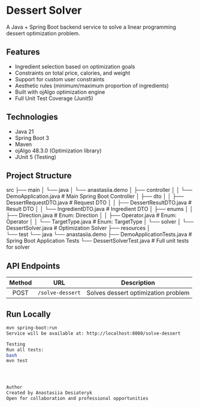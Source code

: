 # Dessert Solver

A Java + Spring Boot backend service to solve a linear programming dessert optimization problem.

## Features
- Ingredient selection based on optimization goals
- Constraints on total price, calories, and weight
- Support for custom user constraints
- Aesthetic rules (minimum/maximum proportion of ingredients)
- Built with ojAlgo optimization engine
- Full Unit Test Coverage (Junit5)

## Technologies
- Java 21
- Spring Boot 3
- Maven
- ojAlgo 48.3.0 (Optimization library)
- JUnit 5 (Testing)


## Project Structure

src
├── main
│   └── java
│       └── anastasiia.demo
│           ├── controller
│           │   └── DemoApplication.java        # Main Spring Boot Controller
│           ├── dto
│           │   ├── DessertRequestDTO.java       # Request DTO
│           │   ├── DessertResultDTO.java        # Result DTO
│           │   └── IngredientDTO.java           # Ingredient DTO
│           ├── enums
│           │   ├── Direction.java               # Enum: Direction
│           │   ├── Operator.java                # Enum: Operator
│           │   └── TargetType.java              # Enum: TargetType
│           └── solver
│               └── DessertSolver.java           # Optimization Solver
├── resources
│   
└── test
    └── java
        └── anastasiia.demo
            ├── DemoApplicationTests.java        # Spring Boot Application Tests
            └── DessertSolverTest.java            # Full unit tests for solver


## API Endpoints

| Method | URL | Description |
|:------:|:---:|:------------:|
| POST   | `/solve-dessert` | Solves dessert optimization problem |

## Run Locally

```bash
mvn spring-boot:run
Service will be available at: http://localhost:8080/solve-dessert

Testing
Run all tests:
bash
mvn test




Author
Created by Anastasiia Desiateryk
Open for collaboration and professional opportunities

